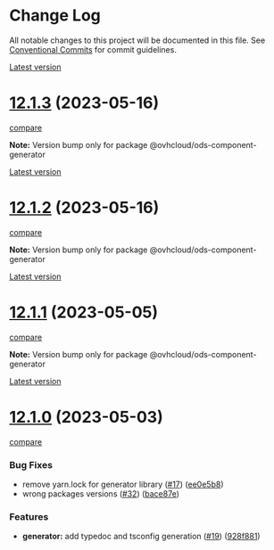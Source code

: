 # Change Log

All notable changes to this project will be documented in this file.
See [Conventional Commits](https://conventionalcommits.org) for commit guidelines.

[Latest version](https://ovhcloud.design/latest/?path=/docs/design-system-changelog--page)


# [12.1.3](https://ovhcloud.design/v12.1.3/?path=/docs/design-system-changelog--page) (2023-05-16)
[compare](https://github.com/ovh/design-system/compare/v12.1.2...v12.1.3)

**Note:** Version bump only for package @ovhcloud/ods-component-generator





[Latest version](https://ovhcloud.design/latest/?path=/docs/design-system-changelog--page)


# [12.1.2](https://ovhcloud.design/v12.1.2/?path=/docs/design-system-changelog--page) (2023-05-16)
[compare](https://github.com/ovh/design-system/compare/v12.1.1...v12.1.2)

**Note:** Version bump only for package @ovhcloud/ods-component-generator





[Latest version](https://ovhcloud.design/latest/?path=/docs/design-system-changelog--page)


# [12.1.1](https://ovhcloud.design/v12.1.1/?path=/docs/design-system-changelog--page) (2023-05-05)
[compare](https://github.com/ovh/design-system/compare/v12.1.0...v12.1.1)

**Note:** Version bump only for package @ovhcloud/ods-component-generator







[Latest version](https://ovhcloud.design/latest/?path=/docs/design-system-changelog--page)


# [12.1.0](https://ovhcloud.design/v12.1.0/?path=/docs/design-system-changelog--page) (2023-05-03)
[compare](https://github.com/ovh/design-system/compare/v12.0.5...v12.1.0)

### Bug Fixes

* remove yarn.lock for generator library ([#17](https://github.com/ovh/design-system/issues/17)) ([ee0e5b8](https://github.com/ovh/design-system/commit/ee0e5b8157608270bc3e2783226f178165eb1ea3))
* wrong packages versions ([#32](https://github.com/ovh/design-system/issues/32)) ([bace87e](https://github.com/ovh/design-system/commit/bace87e82c3fad0315043698a563204f86f7cf5c))


### Features

* **generator:** add typedoc and tsconfig generation ([#19](https://github.com/ovh/design-system/issues/19)) ([928f881](https://github.com/ovh/design-system/commit/928f8815b0a183694d48cb1ca63c810d7cbf52ad))
